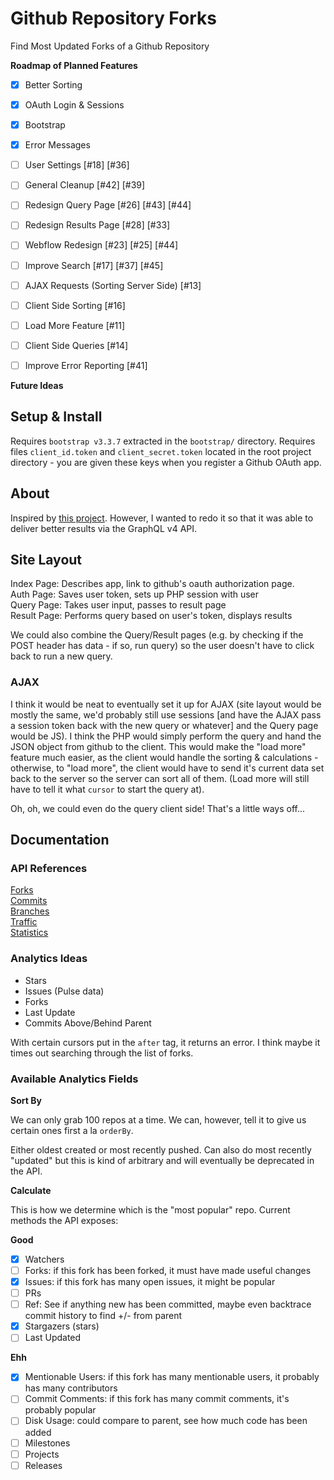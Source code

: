 # Github Repository Forks

Find Most Updated Forks of a Github Repository

**Roadmap of Planned Features**  

- [x] Better Sorting
- [x] OAuth Login & Sessions
- [x] Bootstrap
- [x] Error Messages
- [ ] User Settings [#18] \[#36]
- [ ] General Cleanup [#42] \[#39]
- [ ] Redesign Query Page [#26] \[#43] [#44]
- [ ] Redesign Results Page [#28] \[#33]
- [ ] Webflow Redesign [#23] \[#25] \[#44]
- [ ] Improve Search [#17] \[#37] \[#45]
- [ ] AJAX Requests (Sorting Server Side) [#13]
- [ ] Client Side Sorting [#16]
- [ ] Load More Feature [#11]
- [ ] Client Side Queries [#14]
- [ ] Improve Error Reporting [#41]


**Future Ideas**

## Setup & Install

Requires `bootstrap v3.3.7` extracted in the `bootstrap/` directory. Requires files `client_id.token` and `client_secret.token` located in the root project directory - you are given these keys when you register a Github OAuth app. 

## About 

Inspired by [this project](http://forked.yannick.io/). However, I wanted to redo it so that it was able to deliver better results via the GraphQL v4 API. 

## Site Layout

Index Page: Describes app, link to github's oauth authorization page.  
Auth Page: Saves user token, sets up PHP session with user  
Query Page: Takes user input, passes to result page  
Result Page: Performs query based on user's token, displays results  

We could also combine the Query/Result pages (e.g. by checking if the POST header has data - if so, run query) so the user doesn't have to click back to run a new query.

### AJAX

I think it would be neat to eventually set it up for AJAX (site layout would be mostly the same, we'd probably still use sessions [and have the AJAX pass a session token back with the new query or whatever] and the Query page would be JS). I think the PHP would simply perform the query and hand the JSON object from github to the client. This would make the "load more" feature much easier, as the client would handle the sorting & calculations - otherwise, to "load more", the client would have to send it's current data set back to the server so the server can sort all of them. (Load more will still have to tell it what `cursor` to start the query at). 

Oh, oh, we could even do the query client side! That's a little ways off...


## Documentation

### API References

[Forks](https://developer.github.com/v3/repos/forks/#forks)  
[Commits](https://developer.github.com/v3/repos/commits/#commits)  
[Branches](https://developer.github.com/v3/repos/branches/#get-branch)  
[Traffic](https://developer.github.com/v3/repos/traffic/)  
[Statistics](https://developer.github.com/v3/repos/statistics/)  

### Analytics Ideas

- Stars
- Issues (Pulse data)
- Forks
- Last Update
- Commits Above/Behind Parent

With certain cursors put in the `after` tag, it returns an error. I think maybe it times out searching through the list of forks.

### Available Analytics Fields

**Sort By**

We can only grab 100 repos at a time. We can, however, tell it to give us certain ones first a la `orderBy`. 

Either oldest created or most recently pushed. Can also do most recently "updated" but this is kind of arbitrary and will eventually be deprecated in the API.

**Calculate**

This is how we determine which is the "most popular" repo. Current methods the API exposes:

**Good**
- [x] Watchers
- [ ] Forks: if this fork has been forked, it must have made useful changes
- [x] Issues: if this fork has many open issues, it might be popular
- [ ] PRs
- [ ] Ref: See if anything new has been committed, maybe even backtrace commit history to find +/- from parent
- [x] Stargazers (stars)
- [ ] Last Updated

**Ehh**
- [x] Mentionable Users: if this fork has many mentionable users, it probably has many contributors
- [ ] Commit Comments: if this fork has many commit comments, it's probably popular
- [ ] Disk Usage: could compare to parent, see how much code has been added
- [ ] Milestones
- [ ] Projects
- [ ] Releases

